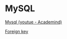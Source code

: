 # MySQL
<p>
    <a href="https://www.youtube.com/watch?v=DWtQU8VP3Hg" target="_blank">Mysql (youtue - Academind)</a>
</p>
<a href="https://stackoverflow.com/questions/2240929/what-is-a-proper-naming-convention-for-mysql-fks" target="_blank">Foreign key</a>